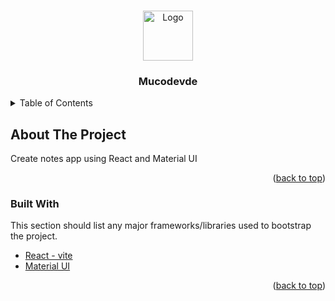 <a name="readme-top"></a>

<!-- MY PROJECT -->
<br />
<div align="center">
  <img src="/my-logo-black.png" alt="Logo" width="80" height="80">
  <h3 align="center">Mucodevde</h3>
</div>

<!-- TABLE OF CONTENTS -->
<details>
  <summary>Table of Contents</summary>
  <ol>
    <li><a href="#about-the-project">About The Project</a><li>
    <li><a href="#built-with">Built With</a></li>
  </ol>
</details>

<!-- ABOUT THE PROJECT -->
## About The Project

Create notes app using React and Material UI

<p align="right">(<a href="#readme-top">back to top</a>)</p>

### Built With

This section should list any major frameworks/libraries used to bootstrap the project.

* [React - vite](https://vitejs.dev/)
* [Material UI](https://mui.com/)

<p align="right">(<a href="#readme-top">back to top</a>)</p>